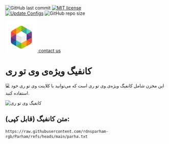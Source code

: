 ![GitHub last commit](https://img.shields.io/github/last-commit/rdnsparham-rgb/Parham.svg) 
[![MIT license](https://img.shields.io/badge/License-MIT-blue.svg)](https://lbesson.mit-license.org/)  
[![Update Configs](https://github.com/rdnsparham-rgb/Parham/actions/workflows/main.yml/badge.svg)](https://github.com/rdnsparham-rgb/Parham/actions/workflows/main.yml) 
![GitHub repo size](https://img.shields.io/github/repo-size/rdnsparham-rgb/Parham)  

<a href="https://Rubika.ir/Vps_plus" target="_blank">
  <img src="https://raw.githubusercontent.com/rdnsparham-rgb/VIP/refs/heads/main/InShot_%DB%B2%DB%B0%DB%B2%DB%B5%DB%B1%DB%B0%DB%B2%DB%B1_%DB%B1%DB%B1%DB%B4%DB%B9%DB%B0%DB%B1%DB%B2%DB%B3%DB%B5.png" alt="Rubika" width="100" height="100"> contact us
</a>

# کانفیگ ویژه‌ی وی تو ری
💻 این مخزن شامل کانفیگ ویژه‌ی وی تو ری است که می‌توانید با کلاینت وی تو ری خود استفاده کنید.

![کانفیگ وی تو ری](https://share.google/r7b37FqdAgH1mQq6U)

## متن کانفیگ (قابل کپی):

```text
https://raw.githubusercontent.com/rdnsparham-rgb/Parham/refs/heads/main/parha.txt
